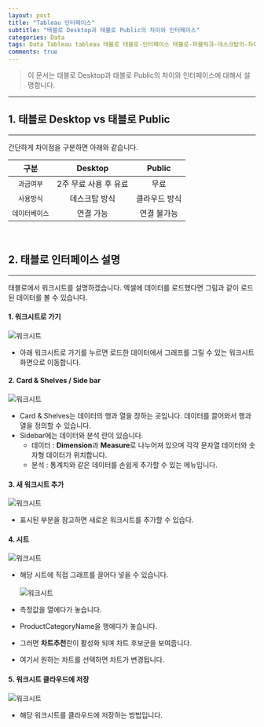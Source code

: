 ```yaml
---  
layout: post  
title: "Tableau 인터페이스"
subtitle: "태블로 Desktop과 태블로 Public의 차이와 인터페이스"  
categories: Data  
tags: Data Tableau tableau 태블로 태블로-인터페이스 태블로-퍼블릭과-데스크탑의-차이 
comments: true  
---  
```



> 이 문서는 태블로 Desktop과 태블로 Public의 차이와 인터페이스에 대해서 설명합니다.

---

## 1. 태블로 Desktop vs 태블로 Public
---

간단하게 차이점을 구분하면 아래와 같습니다.

|구분| Desktop | Public|
|:---:|:---:|:---:|
|`과금여부`| 2주 무료 사용 후 유료| 무료 |
|`사용방식`|데스크탑 방식 | 클라우드 방식|
|`데이터베이스`|연결 가능| 연결 불가능|

<br>



## 2. 태블로 인터페이스 설명
---
태블로에서 워크시트를 설명하겠습니다.
엑셀에 데이터를 로드했다면 그림과 같이 로드된 데이터를 볼 수 있습니다.

#### 1. 워크시트로 가기

![워크시트](https://sangminje.github.io/assets/img/tableau/tableadu_interface1.png)
- 아래 워크시트로 가기를 누르면 로드한 데이터에서 그래프를 그릴 수 있는 워크시트 화면으로 이동합니다.

#### 2. Card & Shelves / Side bar

![워크시트](https://sangminje.github.io/assets/img/tableau/tableadu_interface2.png)

- Card & Shelves는 데이터의 행과 열을 정하는 곳입니다. 데이터를 끌어와서 행과 열을 정의할 수 있습니다.
- Sidebar에는 데이터와 분석 란이 있습니다.
    - 데이터 : **Dimension**과 **Measure**로 나누어져 있으며 각각 문자열 데이터와 숫자형 데이터가 위치합니다.
    - 분석 : 통계치와 같은 데이터를 손쉽게 추가할 수 있는 메뉴입니다.

#### 3. 새 워크시트 추가

![워크시트](https://sangminje.github.io/assets/img/tableau/tableadu_interface3.png)
- 표시된 부분을 참고하면 새로운 워크시트를 추가할 수 있습다.

#### 4. 시트

![워크시트](https://sangminje.github.io/assets/img/tableau/tableadu_interface4.png)

- 해당 시트에 직접 그래프를 끌어다 넣을 수 있습니다.
  <br>
  <br>
![워크시트](https://sangminje.github.io/assets/img/tableau/tableadu_interface5.png)

- 측정값을 열에다가 놓습니다.
- ProductCategoryName을 행에다가 놓습니다.
- 그러면 **차트추천**란이 활성화 되며 차트 후보군을 보여줍니다.
- 여기서 원하는 차트를 선택하면 차트가 변경됩니다.

#### 5. 워크시트 클라우드에 저장

![워크시트](https://sangminje.github.io/assets/img/tableau/tableadu_interface6.png)

- 해당 워크시트를 클라우드에 저장하는 방법입니다.
